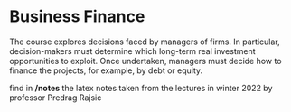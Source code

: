 # Business Finance

The course explores decisions faced by managers of firms. In particular, decision-makers must determine which long-term real investment opportunities to exploit. Once undertaken, managers must decide how to finance the projects, for example, by debt or equity.


find in **/notes** the latex notes taken from the lectures in winter 2022 by professor Predrag Rajsic

